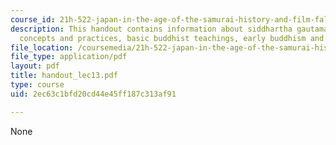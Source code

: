 ```yaml
---
course_id: 21h-522-japan-in-the-age-of-the-samurai-history-and-film-fall-2006
description: This handout contains information about siddhartha gautama, pre buddhist
  concepts and practices, basic buddhist teachings, early buddhism and mahayana buddhism.
file_location: /coursemedia/21h-522-japan-in-the-age-of-the-samurai-history-and-film-fall-2006/2ec63c1bfd20cd44e45ff187c313af91_handout_lec13.pdf
file_type: application/pdf
layout: pdf
title: handout_lec13.pdf
type: course
uid: 2ec63c1bfd20cd44e45ff187c313af91

---
```

None